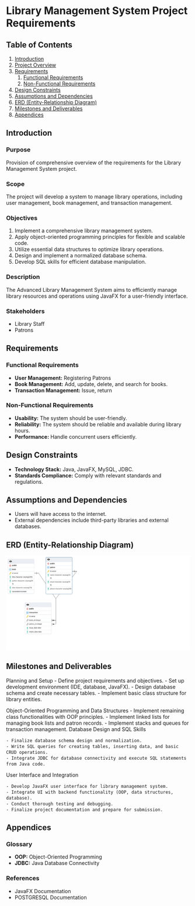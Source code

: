 # Library Management System Project Requirements

## Table of Contents

1. [Introduction](#introduction)
2. [Project Overview](#project-overview)
3. [Requirements](#requirements)
   1. [Functional Requirements](#functional-requirements)
   2. [Non-Functional Requirements](#non-functional-requirements)
4. [Design Constraints](#design-constraints)
5. [Assumptions and Dependencies](#assumptions-and-dependencies)
6. [ERD (Entity-Relationship Diagram)](#erd-entity-relationship-diagram)
7. [Milestones and Deliverables](#milestones-and-deliverables)
8. [Appendices](#appendices)

## Introduction

### Purpose

Provision of comprehensive overview of the requirements for the Library Management System project.

### Scope

The project will develop a system to manage library operations, including user management, book management, and transaction management.

### Objectives

1. Implement a comprehensive library management system.
2. Apply object-oriented programming principles for flexible and scalable code.
3. Utilize essential data structures to optimize library operations.
4. Design and implement a normalized database schema.
5. Develop SQL skills for efficient database manipulation.

### Description

The Advanced Library Management System aims to efficiently manage library resources and operations using JavaFX for a user-friendly interface.

### Stakeholders

- Library Staff
- Patrons

## Requirements

### Functional Requirements

- **User Management:** Registering Patrons
- **Book Management:** Add, update, delete, and search for books.
- **Transaction Management:** Issue, return

### Non-Functional Requirements

- **Usability:** The system should be user-friendly.
- **Reliability:** The system should be reliable and available during library hours.
- **Performance:** Handle concurrent users efficiently.

## Design Constraints

- **Technology Stack:** Java, JavaFX, MySQL, JDBC.
- **Standards Compliance:** Comply with relevant standards and regulations.

## Assumptions and Dependencies

- Users will have access to the internet.
- External dependencies include third-party libraries and external databases.

## ERD (Entity-Relationship Diagram)

![ERD](ERD.png)

## Milestones and Deliverables

Planning and Setup - Define project requirements and objectives. - Set up development environment (IDE, database, JavaFX). - Design database schema and create necessary tables. - Implement basic class structure for library entities.

Object-Oriented Programming and Data Structures - Implement remaining class functionalities with OOP principles. - Implement linked lists for managing book lists and patron records. - Implement stacks and queues for transaction management.
Database Design and SQL Skills

    - Finalize database schema design and normalization.
    - Write SQL queries for creating tables, inserting data, and basic CRUD operations.
    - Integrate JDBC for database connectivity and execute SQL statements from Java code.

User Interface and Integration

    - Develop JavaFX user interface for library management system.
    - Integrate UI with backend functionality (OOP, data structures, database).
    - Conduct thorough testing and debugging.
    - Finalize project documentation and prepare for submission.

## Appendices

### Glossary

- **OOP:** Object-Oriented Programming
- **JDBC:** Java Database Connectivity

### References

- JavaFX Documentation
- POSTGRESQL Documentation
